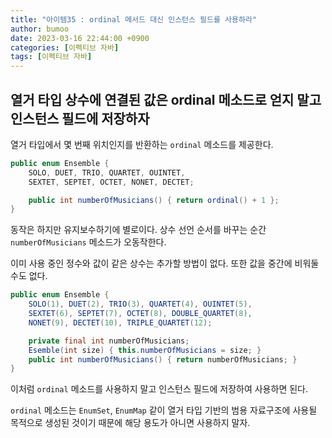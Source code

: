 ```yaml
---
title: "아이템35 : ordinal 메서드 대신 인스턴스 필드를 사용하라"
author: bumoo
date: 2023-03-16 22:44:00 +0900
categories: [이펙티브 자바]
tags: [이펙티브 자바]
---
```


## 열거 타입 상수에 연결된 값은 ordinal 메소드로 얻지 말고 인스턴스 필드에 저장하자
열거 타입에서 몇 번째 위치인지를 반환하는 `ordinal` 메소드를 제공한다.

```java
public enum Ensemble {
    SOLO, DUET, TRIO, QUARTET, OUINTET,
    SEXTET, SEPTET, OCTET, NONET, DECTET;

    public int numberOfMusicians() { return ordinal() + 1 };
}
```

동작은 하지만 유지보수하기에 별로이다. 상수 선언 순서를 바꾸는 순간 `numberOfMusicians` 메소드가 오동작한다.

이미 사용 중인 정수와 값이 같은 상수는 추가할 방법이 없다. 또한 값을 중간에 비워둘 수도 없다.

```java
public enum Ensemble {
    SOLO(1), DUET(2), TRIO(3), QUARTET(4), OUINTET(5),
    SEXTET(6), SEPTET(7), OCTET(8), DOUBLE_QUARTET(8),
    NONET(9), DECTET(10), TRIPLE_QUARTET(12);

    private final int numberOfMusicians;
    Esemble(int size) { this.numberOfMusicians = size; }
    public int numberOfMusicians() { return numberOfMusicians; }
}
```

이처럼 `ordinal` 메소드를 사용하지 말고 인스턴스 필드에 저장하여 사용하면 된다.

`ordinal` 메소드는 `EnumSet`, `EnumMap` 같이 열거 타입 기반의 범용 자료구조에 사용될 목적으로 생성된 것이기 때문에 해당 용도가 아니면 사용하지 말자.